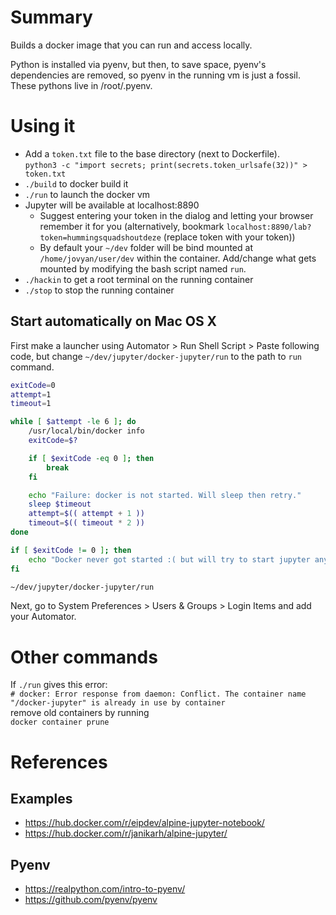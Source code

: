 # Summary

Builds a docker image that you can run and access locally. 

Python is installed via pyenv, but then, to save space, pyenv's dependencies are removed, so pyenv in the 
running vm is just a fossil. These pythons live in /root/.pyenv.

# Using it

* Add a `token.txt` file to the base directory (next to Dockerfile).  
    `python3 -c "import secrets; print(secrets.token_urlsafe(32))" > token.txt`
* `./build` to docker build it
* `./run` to launch the docker vm
* Jupyter will be available at localhost:8890
    * Suggest entering your token in the dialog and letting your browser remember it for you (alternatively, bookmark `localhost:8890/lab?token=hummingsquadshoutdeze` (replace token with your token))
    * By default your `~/dev` folder will be bind mounted at `/home/jovyan/user/dev` within the container. Add/change what gets
      mounted by modifying the bash script named `run`.
* `./hackin` to get a root terminal on the running container
* `./stop` to stop the running container

## Start automatically on Mac OS X

First make a launcher using Automator > Run Shell Script > Paste following code, but change 
`~/dev/jupyter/docker-jupyter/run` to the path to `run` command.

```bash
exitCode=0
attempt=1
timeout=1

while [ $attempt -le 6 ]; do
    /usr/local/bin/docker info
    exitCode=$?

    if [ $exitCode -eq 0 ]; then
	    break
    fi

    echo "Failure: docker is not started. Will sleep then retry."
    sleep $timeout
    attempt=$(( attempt + 1 ))
    timeout=$(( timeout * 2 ))
done

if [ $exitCode != 0 ]; then
    echo "Docker never got started :( but will try to start jupyter anyways"
fi

~/dev/jupyter/docker-jupyter/run
```

Next, go to System Preferences > Users & Groups > Login Items and add your Automator.

# Other commands

If `./run` gives this error:  
`# docker: Error response from daemon: Conflict. The container name "/docker-jupyter" is already in use by container`  
remove old containers by running  
`docker container prune`

# References

## Examples

* https://hub.docker.com/r/eipdev/alpine-jupyter-notebook/
* https://hub.docker.com/r/janikarh/alpine-jupyter/

## Pyenv

* https://realpython.com/intro-to-pyenv/
* https://github.com/pyenv/pyenv
